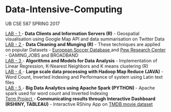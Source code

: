 # Data-Intensive-Computing

UB CSE 587 SPRING 2017 <br>

<a href = "https://github.com/arun-c-pendyala/Data-Intensive-Computing/tree/master/Lab%201"> LAB - 1 </a> - <strong> Data Clients and Information Servers (R)</strong> - Geospatial visualisation using Google Map API and data summarisation on Twitter Data <br>
<a href = "https://github.com/arun-c-pendyala/Data-Intensive-Computing/tree/master/Lab%202"> LAB - 2 </a> - <strong> Data Cleaning and Munging (R)</strong> - These techniques are applied on popular Datasets - <a href = "https://www.kaggle.com/hugomathien/soccer"> European Soccer Database </a> and <a href= "http://www.pewinternet.org/dataset/june-2015-gaming-jobs-broadband/">Pew Research Center </a> - GAMING,JOBS and BROADBAND <br>
<a href = "https://github.com/arun-c-pendyala/Data-Intensive-Computing/tree/master/Lab%203"> LAB - 3 </a> - <strong> Algorithms and Models for Data Analysis </strong> - Implementation of Linear Regression, K-Nearest Neighbors and K means clustering (R)<br>
<a href = "https://github.com/arun-c-pendyala/Data-Intensive-Computing/tree/master/Lab%204"> LAB - 4 </a> - <strong> Large scale data processing with Hadoop Map Reduce (JAVA)</strong> - Word Count, Inverted Indexing and Performance of system using Latin text files<br>
<a href = "https://github.com/arun-c-pendyala/Data-Intensive-Computing/tree/master/Lab%205"> LAB - 5 </a> - <strong> Big Data Analytics using Apache Spark (PYTHON) </strong> - Apache spark used for word count and Inverted Indexing <br>
<a href = "https://github.com/arun-c-pendyala/Data-Intensive-Computing/tree/master/Term%20Project"> Term Project </a> - <strong> Communicating results through Interactive Dashboard (RSHINY, TABLEAU)</strong> - Interactive RShiny App on <a href="https://www.kaggle.com/tmdb/tmdb-movie-metadata">TMDB movie dataset </a> <br>



